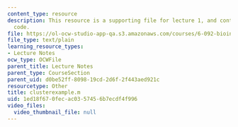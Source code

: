 ```yaml
---
content_type: resource
description: This resource is a supporting file for lecture 1, and contains program
  code.
file: https://ol-ocw-studio-app-qa.s3.amazonaws.com/courses/6-092-bioinformatics-and-proteomics-january-iap-2005/1ed18f670fecac0357456b7ecdf4f996_clusterexample.m
file_type: text/plain
learning_resource_types:
- Lecture Notes
ocw_type: OCWFile
parent_title: Lecture Notes
parent_type: CourseSection
parent_uid: d0be52ff-8098-19cd-2d6f-2f443aed921c
resourcetype: Other
title: clusterexample.m
uid: 1ed18f67-0fec-ac03-5745-6b7ecdf4f996
video_files:
  video_thumbnail_file: null
---
```

